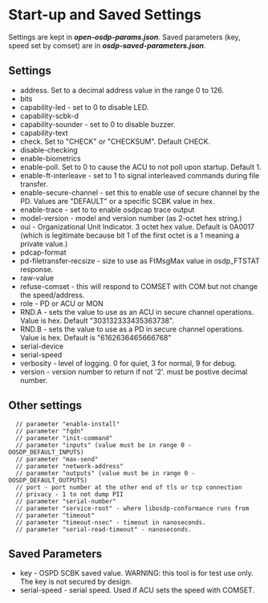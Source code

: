 # Start-up and Saved Settings #

Settings are kept in ___open-osdp-params.json___.
Saved parameters (key, speed set by comset) are in
___osdp-saved-parameters.json___.

## Settings ##

- address.  Set to a decimal address value in the range 0 to 126.
- bits
- capability-led - set to 0 to disable LED.
- capability-scbk-d
- capability-sounder - set to 0 to disable buzzer.
- capability-text
- check.  Set to "CHECK" or "CHECKSUM".  Default CHECK.
- disable-checking
- enable-biometrics
- enable-poll.  Set to 0 to cause the ACU to not poll upon startup.  Default 1.
- enable-ft-interleave - set to 1 to signal interleaved commands during file transfer.
- enable-secure-channel - set this to enable use of secure channel by the PD. Values are "DEFAULT" or a specific SCBK value in hex.
- enable-trace - set to to enable osdpcap trace output
- model-version - model and version number (as 2-octet hex string.)
- oui - Organizational Unit Indicator.  3 octet hex value.  Default is 0A0017 (which is legitimate
because bit 1 of the first octet is a 1 meaning a private value.)
- pdcap-format
- pd-filetransfer-recsize - size to use as FtMsgMax value in osdp_FTSTAT response.
- raw-value
- refuse-comset - this will respond to COMSET with COM but not change the speed/address.
- role - PD or ACU or MON
- RND.A - sets the value to use as an ACU in secure channel operations.  Value is hex.  Default "303132333435363738".
- RND.B - sets the value to use as a PD in secure channel operations. Value is hex.  Default is "6162636465666768"
- serial-device
- serial-speed
- verbosity - level of logging.  0 for quiet, 3 for normal, 9 for debug.
- version - version number to return if not '2'.  must be postive decimal number.

## Other settings ##

```
  // parameter "enable-install"
  // parameter "fqdn"
  // parameter "init-command"
  // parameter "inputs" (value must be in range 0 - OOSDP_DEFAULT_INPUTS)
  // parameter "max-send"
  // parameter "network-address"
  // parameter "outputs" (value must be in range 0 - OOSDP_DEFAULT_OUTPUTS)
  // port - port number at the other end of tls or tcp connection
  // privacy - 1 to not dump PII
  // parameter "serial-number"
  // parameter "service-root" - where libosdp-conformance runs from
  // parameter "timeout"
  // parameter "timeout-nsec" - timeout in nanoseconds.
  // parameter "serial-read-timeout" - nanoseconds.
```

## Saved Parameters ##

- key - OSPD SCBK saved value.  WARNING: this tool is for
test use only.  The key is not secured by design.
- serial-speed - serial speed. Used if ACU sets the speed with COMSET.

